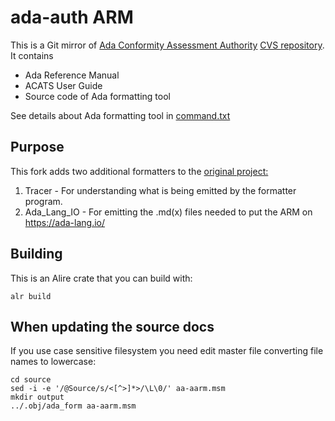 # ada-auth ARM

This is a Git mirror of
[Ada Conformity Assessment Authority](http://www.ada-auth.org/)
[CVS repository](http://www.ada-auth.org/cgi-bin/cvsweb.cgi/arm/).
It contains

 * Ada Reference Manual
 * ACATS User Guide
 * Source code of Ada formatting tool

See details about Ada formatting tool in [command.txt](progs/command.txt)

## Purpose

This fork adds two additional formatters to the [original project:](https://github.com/reznikmm/ada-auth)

1. Tracer - For understanding what is being emitted by the formatter program.
2. Ada_Lang_IO - For emitting the .md(x) files needed to put the ARM on https://ada-lang.io/

## Building

This is an Alire crate that you can build with:

```
alr build
```

## When updating the source docs

If you use case sensitive filesystem you need edit master file converting
file names to lowercase:

```
cd source
sed -i -e '/@Source/s/<[^>]*>/\L\0/' aa-aarm.msm
mkdir output
../.obj/ada_form aa-aarm.msm
```

